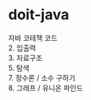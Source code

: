 # doit-java
자바 코테책 코드 <br>
2. 입출력<br>
3. 자료구조<br>
5. 탐색<br>
7. 정수론 / 소수 구하기<br>
8. 그래프 / 유니온 파인드<br>
